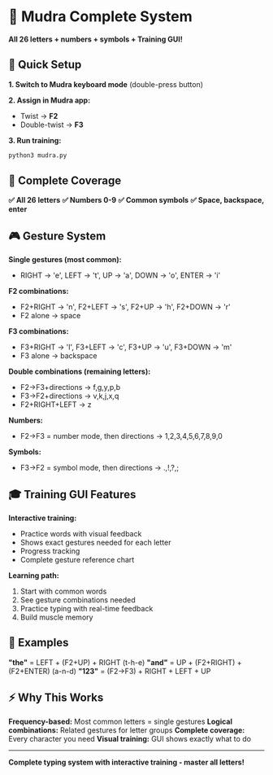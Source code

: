 # 🎯 Mudra Complete System

**All 26 letters + numbers + symbols + Training GUI!**

## 🚀 Quick Setup

**1. Switch to Mudra keyboard mode** (double-press button)

**2. Assign in Mudra app:**
- Twist → **F2**
- Double-twist → **F3**

**3. Run training:**
```bash
python3 mudra.py
```

## 🎯 Complete Coverage

**✅ All 26 letters**
**✅ Numbers 0-9** 
**✅ Common symbols**
**✅ Space, backspace, enter**

## 🎮 Gesture System

**Single gestures (most common):**
- RIGHT → 'e', LEFT → 't', UP → 'a', DOWN → 'o', ENTER → 'i'

**F2 combinations:**
- F2+RIGHT → 'n', F2+LEFT → 's', F2+UP → 'h', F2+DOWN → 'r'
- F2 alone → space

**F3 combinations:**
- F3+RIGHT → 'l', F3+LEFT → 'c', F3+UP → 'u', F3+DOWN → 'm'
- F3 alone → backspace

**Double combinations (remaining letters):**
- F2→F3+directions → f,g,y,p,b
- F3→F2+directions → v,k,j,x,q
- F2+RIGHT+LEFT → z

**Numbers:**
- F2→F3 = number mode, then directions → 1,2,3,4,5,6,7,8,9,0

**Symbols:**
- F3→F2 = symbol mode, then directions → .,!,?,;

## 🎓 Training GUI Features

**Interactive training:**
- Practice words with visual feedback
- Shows exact gestures needed for each letter
- Progress tracking
- Complete gesture reference chart

**Learning path:**
1. Start with common words
2. See gesture combinations needed
3. Practice typing with real-time feedback
4. Build muscle memory

## 📝 Examples

**"the"** = LEFT + (F2+UP) + RIGHT (t-h-e)
**"and"** = UP + (F2+RIGHT) + (F2+ENTER) (a-n-d)
**"123"** = (F2→F3) + RIGHT + LEFT + UP

## ⚡ Why This Works

**Frequency-based:** Most common letters = single gestures
**Logical combinations:** Related gestures for letter groups
**Complete coverage:** Every character you need
**Visual training:** GUI shows exactly what to do

---

**Complete typing system with interactive training - master all letters!**